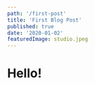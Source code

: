 ```yaml
---
path: '/first-post'
title: 'First Blog Post'
published: true
date: '2020-01-02'
featuredImage: studio.jpeg
---
```


# Hello!